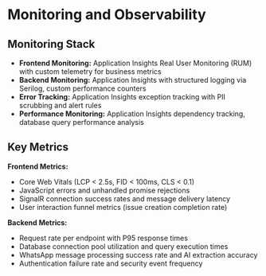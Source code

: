 # Monitoring and Observability

## Monitoring Stack
- **Frontend Monitoring:** Application Insights Real User Monitoring (RUM) with custom telemetry for business metrics
- **Backend Monitoring:** Application Insights with structured logging via Serilog, custom performance counters
- **Error Tracking:** Application Insights exception tracking with PII scrubbing and alert rules
- **Performance Monitoring:** Application Insights dependency tracking, database query performance analysis

## Key Metrics
**Frontend Metrics:**
- Core Web Vitals (LCP < 2.5s, FID < 100ms, CLS < 0.1)
- JavaScript errors and unhandled promise rejections
- SignalR connection success rates and message delivery latency
- User interaction funnel metrics (issue creation completion rate)

**Backend Metrics:**
- Request rate per endpoint with P95 response times
- Database connection pool utilization and query execution times
- WhatsApp message processing success rate and AI extraction accuracy
- Authentication failure rate and security event frequency
